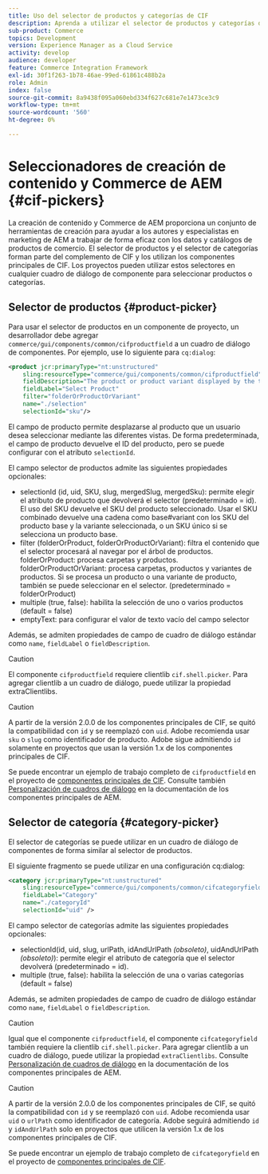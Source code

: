 ```yaml
---
title: Uso del selector de productos y categorías de CIF
description: Aprenda a utilizar el selector de productos y categorías de CIF en los componentes de comercio de clientes para ayudar a los autores y especialistas en marketing a trabajar de forma eficaz con los datos de catálogos y de productos de comercio.
sub-product: Commerce
topics: Development
version: Experience Manager as a Cloud Service
activity: develop
audience: developer
feature: Commerce Integration Framework
exl-id: 30f1f263-1b78-46ae-99ed-61861c488b2a
role: Admin
index: false
source-git-commit: 8a9438f095a060ebd334f627c681e7e1473ce3c9
workflow-type: tm+mt
source-wordcount: '560'
ht-degree: 0%

---
```


# Seleccionadores de creación de contenido y Commerce de AEM {#cif-pickers}

La creación de contenido y Commerce de AEM proporciona un conjunto de herramientas de creación para ayudar a los autores y especialistas en marketing de AEM a trabajar de forma eficaz con los datos y catálogos de productos de comercio. El selector de productos y el selector de categorías forman parte del complemento de CIF y los utilizan los componentes principales de CIF. Los proyectos pueden utilizar estos selectores en cualquier cuadro de diálogo de componente para seleccionar productos o categorías.

## Selector de productos {#product-picker}

Para usar el selector de productos en un componente de proyecto, un desarrollador debe agregar `commerce/gui/components/common/cifproductfield` a un cuadro de diálogo de componentes. Por ejemplo, use lo siguiente para `cq:dialog`:

```xml
<product jcr:primaryType="nt:unstructured"
    sling:resourceType="commerce/gui/components/common/cifproductfield"
    fieldDescription="The product or product variant displayed by the teaser"
    fieldLabel="Select Product"
    filter="folderOrProductOrVariant"
    name="./selection"
    selectionId="sku"/>
```

El campo de producto permite desplazarse al producto que un usuario desea seleccionar mediante las diferentes vistas. De forma predeterminada, el campo de producto devuelve el ID del producto, pero se puede configurar con el atributo `selectionId`.

El campo selector de productos admite las siguientes propiedades opcionales:

- selectionId (id, uid, SKU, slug, mergedSlug, mergedSku): permite elegir el atributo de producto que devolverá el selector (predeterminado = id). El uso del SKU devuelve el SKU del producto seleccionado. Usar el SKU combinado devuelve una cadena como base#variant con los SKU del producto base y la variante seleccionada, o un SKU único si se selecciona un producto base.
- filter (folderOrProduct, folderOrProductOrVariant): filtra el contenido que el selector procesará al navegar por el árbol de productos. folderOrProduct: procesa carpetas y productos. folderOrProductOrVariant: procesa carpetas, productos y variantes de productos. Si se procesa un producto o una variante de producto, también se puede seleccionar en el selector. (predeterminado = folderOrProduct)
- multiple (true, false): habilita la selección de uno o varios productos (default = false)
- emptyText: para configurar el valor de texto vacío del campo selector

Además, se admiten propiedades de campo de cuadro de diálogo estándar como `name`, `fieldLabel` o `fieldDescription`.

>[!CAUTION]
>
>El componente `cifproductfield` requiere clientlib `cif.shell.picker`. Para agregar clientlib a un cuadro de diálogo, puede utilizar la propiedad extraClientlibs.

>[!CAUTION]
>
>A partir de la versión 2.0.0 de los componentes principales de CIF, se quitó la compatibilidad con `id` y se reemplazó con `uid`. Adobe recomienda usar `sku` o `slug` como identificador de producto. Adobe sigue admitiendo `id` solamente en proyectos que usan la versión 1.x de los componentes principales de CIF.

Se puede encontrar un ejemplo de trabajo completo de `cifproductfield` en el proyecto de [componentes principales de CIF](https://github.com/adobe/aem-core-cif-components/blob/master/ui.apps/src/main/content/jcr_root/apps/core/cif/components/commerce/productteaser/v1/productteaser/_cq_dialog/.content.xml). Consulte también [Personalización de cuadros de diálogo](https://experienceleague.adobe.com/docs/experience-manager-core-components/using/developing/customizing.html?lang=es#customizing-dialogs) en la documentación de los componentes principales de AEM.

## Selector de categoría {#category-picker}

El selector de categorías se puede utilizar en un cuadro de diálogo de componentes de forma similar al selector de productos.

El siguiente fragmento se puede utilizar en una configuración cq:dialog:

```xml
<category jcr:primaryType="nt:unstructured" 
    sling:resourceType="commerce/gui/components/common/cifcategoryfield" 
    fieldLabel="Category" 
    name="./categoryId" 
    selectionId="uid" />
```

El campo selector de categorías admite las siguientes propiedades opcionales:

- selectionId(id, uid, slug, urlPath, idAndUrlPath _(obsoleto)_, uidAndUrlPath _(obsoleto)_): permite elegir el atributo de categoría que el selector devolverá (predeterminado = id).
- multiple (true, false): habilita la selección de una o varias categorías (default = false)

Además, se admiten propiedades de campo de cuadro de diálogo estándar como `name`, `fieldLabel` o `fieldDescription`.

>[!CAUTION]
>
>Igual que el componente `cifproductfield`, el componente `cifcategoryfield` también requiere la clientlib `cif.shell.picker`. Para agregar clientlib a un cuadro de diálogo, puede utilizar la propiedad `extraClientlibs`. Consulte [Personalización de cuadros de diálogo](https://experienceleague.adobe.com/docs/experience-manager-core-components/using/developing/customizing.html?lang=es#customizing-dialogs) en la documentación de los componentes principales de AEM.

>[!CAUTION]
>
>A partir de la versión 2.0.0 de los componentes principales de CIF, se quitó la compatibilidad con `id` y se reemplazó con `uid`. Adobe recomienda usar `uid` o `urlPath` como identificador de categoría. Adobe seguirá admitiendo `id` y `idAndUrlPath` solo en proyectos que utilicen la versión 1.x de los componentes principales de CIF.

Se puede encontrar un ejemplo de trabajo completo de `cifcategoryfield` en el proyecto de [componentes principales de CIF](https://github.com/adobe/aem-core-cif-components/blob/master/ui.apps/src/main/content/jcr_root/apps/core/cif/components/commerce/featuredcategorylist/v1/featuredcategorylist/_cq_dialog/.content.xml).
